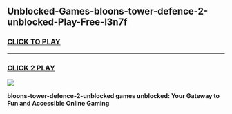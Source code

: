 
## Unblocked-Games-bloons-tower-defence-2-unblocked-Play-Free-l3n7f
<h3>
<a href="https://premium76.site?title=bloons-tower-defence-2-unblocked&ref=21A">CLICK TO PLAY</a></h3>
<hr>

<h3>
<a href="https://premium76.site?title=bloons-tower-defence-2-unblocked&ref=21A">CLICK 2 PLAY</a>
  
</h3>

<a href="https://premium76.site?title=bloons-tower-defence-2-unblocked&ref=21A"><img src="https://clearcache.store/games.png"></a>


**bloons-tower-defence-2-unblocked games unblocked: Your Gateway to Fun and Accessible Online Gaming**
